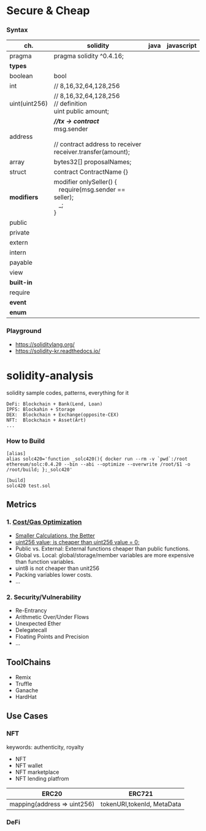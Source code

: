 # Secure & Cheap
### Syntax
ch.|solidity|java|javascript
---|--------|------|---
pragma|pragma solidity ^0.4.16;<br>
**types**|
boolean|bool
int|// 8,16,32,64,128,256
uint(uint256)|// 8,16,32,64,128,256<br>// definition<br> uint public amount;
address|***//tx -> contract***<br>msg.sender<br><br>// contract address to receiver<br>receiver.transfer(amount);|
array|bytes32[] proposalNames;
struct|contract ContractName {}|
**modifiers**|modifier onlySeller() {<br>&nbsp;&nbsp;&nbsp;require(msg.sender == seller);<br>&nbsp;&nbsp;&nbsp;_;<br>}
public|
private|
extern|
intern|
payable|
view|
**built-in**|
require|
**event**|
**enum**|

### Playground
- https://soliditylang.org/
- https://solidity-kr.readthedocs.io/
# solidity-analysis
solidity sample codes, patterns, everything for it

```
DeFi: Blockchain + Bank(Lend, Loan)
IPFS: Blockahin + Storage
DEX:  Blockchain + Exchange(opposite-CEX)
NFT:  Blockchain + Asset(Art)
...
```
### How to Build
```
[alias]
alias solc420='function _solc420(){ docker run --rm -v `pwd`:/root ethereum/solc:0.4.20 --bin --abi --optimize --overwrite /root/$1 -o /root/build; };_solc420'

[build]
solc420 test.sol
```
## Metrics
### 1. [Cost/Gas Optimization](https://mudit.blog/solidity-gas-optimization-tips/)
- [Smaller Calculations, the Better](https://mudit.blog/solidity-gas-optimization-tips/)
- [uint256 value; is cheaper than uint256 value = 0;](https://medium.com/coinmonks/gas-optimization-in-solidity-part-i-variables-9d5775e43dde)
- Public vs. External: External functions cheaper than public functions.
- Global vs. Local: global/storage/member variables are more expensive than function variables.
- uint8 is not cheaper than unit256
- Packing variables lower costs.
- ...
### 2. Security/Vulnerability
- Re-Entrancy
- Arithmetic Over/Under Flows
- Unexpected Ether
- Delegatecall
- Floating Points and Precision
- ...
## ToolChains
- Remix
- Truffle
- Ganache
- HardHat
## Use Cases
### NFT
keywords: authenticity, royalty
- NFT
- NFT wallet
- NFT marketplace
- NFT lending platfrom

ERC20 | ERC721
------|------
mapping(address => uint256) | tokenURI,tokenId, MetaData

### DeFi
